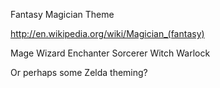 



Fantasy Magician Theme

   http://en.wikipedia.org/wiki/Magician_(fantasy)

Mage 
Wizard 
Enchanter
Sorcerer
Witch
Warlock


Or perhaps some Zelda theming?

